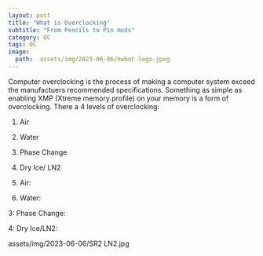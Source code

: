 ```yaml
---
layout: post
title: "What is Overclocking"
subtitle: "From Pencils to Pin mods"
category: OC
tags: OC
image:
  path:  assets/img/2023-06-06/hwbot logo.jpeg
---
```


Computer overclocking is the process of making a computer system exceed the manufactuers recommended specifications. Something as simple as enabling XMP (Xtreme memory profile) on your memory is a form of overclocking. There a 4 levels of overclocking:

1. Air
2. Water
3. Phase Change
4. Dry Ice/ LN2

1. Air:

2. Water:

3: Phase Change:

4: Dry Ice/LN2:

assets/img/2023-06-06/SR2 LN2.jpg
